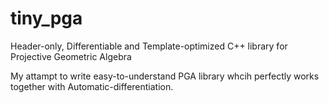 # tiny_pga
Header-only, Differentiable and Template-optimized C++ library for Projective Geometric Algebra


My attampt to write easy-to-understand PGA library whcih perfectly works together with Automatic-differentiation. 
